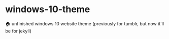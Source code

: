 # windows-10-theme
🏠 unfinished windows 10 website theme (previously for tumblr, but now it'll be for jekyll)
